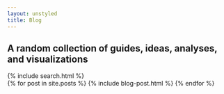 ```yaml
---
layout: unstyled
title: Blog
---
```


<div class="post-list-search">
    <h2 class="not-prose">A random collection of guides, ideas, analyses, and visualizations </h2>
    {% include search.html %}
</div>

<div class="post-list-wrapper">
{% for post in site.posts %}
    {% include blog-post.html %}
{% endfor %}
</div>

<script src="{{base.url | prepend: site.url }}/assets/search.js"></script>